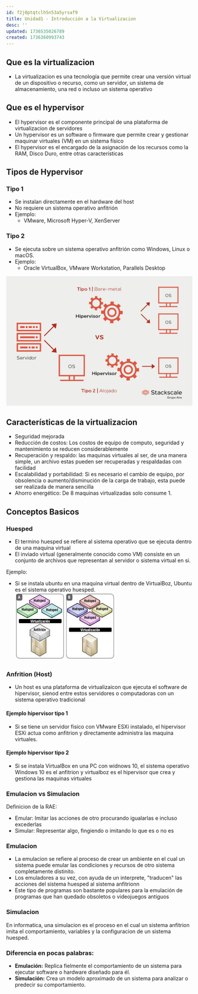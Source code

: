 ```yaml
---
id: f2j0ptqtclh5n53a5yrsaf9
title: Unidad1 - Introducción a la Virtualizacion
desc: ''
updated: 1736535026789
created: 1736360993743
---
```

## Que es la virtualizacion
- La virtualizacion es una tecnología que permite crear una versión virtual de un dispositivo o recurso, como un servidor, un sistema de almacenamiento, una red o incluso un sistema operativo

## Que es el hypervisor
- El hypervisor es el componente principal de una plataforma de virtualizacion de servidores
- Un hypervisor es un software o firmware que permite crear y gestionar maquinar virtuales (VM) en un sistema físico
- El hypervisor es el encargado de la asignación de los recursos como la RAM, Disco Duro, entre otras características

## Tipos de Hypervisor
### Tipo 1
- Se instalan directamente en el hardware del host
- No requiere un sistema operativo anfitrión
- Ejemplo:
  - VMware, Microsoft Hyper-V, XenServer

### Tipo 2
- Se ejecuta sobre un sistema operativo anfitrión como Windows, Linux o macOS.
- Ejemplo:
  - Oracle VirtualBox, VMware Workstation, Parallels Desktop

![alt text](image.png)

## Características de la virtualizacion
- Seguridad mejorada
- Reducción de costos: Los costos de equipo de computo, seguridad y mantenimiento se reducen considerablemente
- Recuperación y respaldo: las maquinas virtuales al ser, de una manera simple, un archivo estas pueden ser recuperadas y respaldadas con facilidad
- Escalabilidad y portabilidad: Si es necesario el cambio de equipo, por obsolencia o aumento/disminución de la carga de trabajo, esta puede ser realizada de manera sencilla
- Ahorro energético: De 8 maquinas virtualizadas solo consume 1.

## Conceptos Basicos
### Huesped
- El  termino huesped se refiere al sistema operativo que se ejecuta dentro de una maquina virtual
- El inviado virtual (generalmente conocido como VM) consiste en un conjunto de archivos que representan al servidor o sistema virtual en si.

Ejemplo:
- Si se instala ubuntu en una maquina virtual dentro de VirtualBoz, Ubuntu es el sistema operativo huesped.
![alt text](image-2.png)

### Anfrition (Host)
-  Un host es una plataforma de virtualizaicon que ejecuta el software de hipervisor, sienod entre estos servidores o computadoras con un sistema operativo tradicional

#### Ejemplo hipervisor tipo 1
- Si se tiene un servidor fisico con VMware ESXi instalado, el hipervisor ESXi actua como anfitrion y directamente administra las maquina virtuales.

#### Ejemplo hipervisor tipo 2
- Si se instala VirtualBox en una PC con widnows 10, el sistema operativo Windows 10 es el anfitrion y virtualboz es el hipervisor que crea y gestiona las maquinas virtuales

### Emulacion vs Simulacion
Definicion de la RAE: 
- Emular: Imitar las acciones de otro procurando igualarlas e incluso excederlas
- Simular: Representar algo, fingiendo o imitando lo que es o no es

### Emulacion
- La emulacion se refiere al proceso de crear un ambiente en el cual un sistema puede emular las condiciones y recursos de otro sistema completamente distinito.
- Los emuladores a su vez, con ayuda de un interprete, "traducen" las acciones del sistema huesped al sistema anfitrionn
- Este tipo de programas son bastante populares para la emulación de programas que han quedado obsoletos o videojuegos antiguos

### Simulacion
En informatica, una simulacion es el proceso en el cual un sistema anfitrion imita el comportamiento, variables y la configuracion de un sistema huesped.

### Diferencia en pocas palabras:
- **Emulación:** Replica fielmente el comportamiento de un sistema para ejecutar software o hardware diseñado para él.  
- **Simulación:** Crea un modelo aproximado de un sistema para analizar o predecir su comportamiento.
